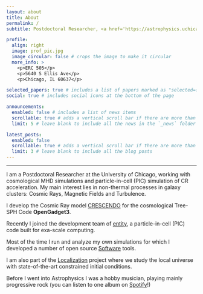 ```yaml
---
layout: about
title: About
permalink: /
subtitle: Postdoctoral Researcher, <a href='https://astrophysics.uchicago.edu/people/'>University of Chicago</a>

profile:
  align: right
  image: prof_pic.jpg
  image_circular: false # crops the image to make it circular
  more_info: >
    <p>ERC 505</p>
    <p>5640 S Ellis Ave</p>
    <p>Chicago, IL 60637</p>

selected_papers: true # includes a list of papers marked as "selected={true}"
social: true # includes social icons at the bottom of the page

announcements:
  enabled: false # includes a list of news items
  scrollable: true # adds a vertical scroll bar if there are more than 3 news items
  limit: 5 # leave blank to include all the news in the `_news` folder

latest_posts:
  enabled: false
  scrollable: true # adds a vertical scroll bar if there are more than 3 new posts items
  limit: 3 # leave blank to include all the blog posts
---
```


***

I am a Postdoctoral Researcher at the University of Chicago, working with cosmological MHD simulations and particle-in-cell (PIC) simulation of CR acceleration.
My main interest lies in non-thermal processes in galaxy clusters: Cosmic Rays, Magnetic Fields and Turbulence.

I develop the Cosmic Ray model [CRESCENDO](https://ui.adsabs.harvard.edu/abs/2023MNRAS.519..548B/abstract) for the cosmological Tree-SPH Code **OpenGadget3**.

Recently I joined the development team of [entity](https://github.com/entity-toolkit/entity), a particle-in-cell (PIC) code built for exa-scale computing.

Most of the time I run and analyze my own simulations for which I developed a number of open source [Software](/repositories/) tools.

I am also part of the [Localization](https://localization.ias.universite-paris-saclay.fr) project where we study the local universe with state-of-the-art constrained initial conditions.

Before I went into Astrophysics I was a hobby musician, playing mainly progressive rock (you can listen to one album on [Spotify](https://open.spotify.com/artist/6bg7Ttn08YcNg55pxQz5Fr?si=daKM9MiqQpWzGMDRUThUrw)!)
